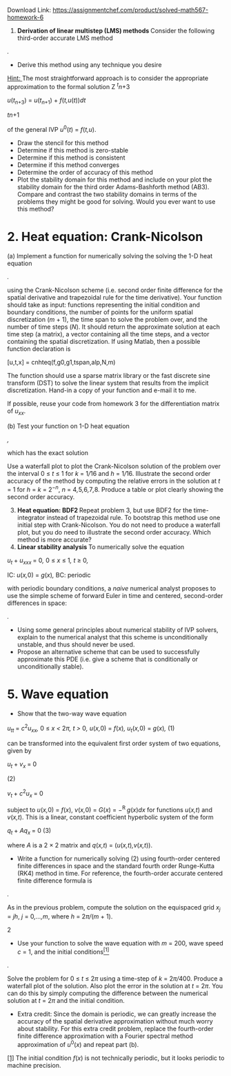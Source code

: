Download Link: https://assignmentchef.com/product/solved-math567-homework-6
<br>
<ol>

 <li><strong>Derivation of linear multistep (LMS) methods </strong>Consider the following third-order accurate LMS method</li>

</ol>

<em> .</em>

<ul>

 <li>Derive this method using any technique you desire</li>

</ul>

<u>Hint: </u>The most straightforward approach is to consider the appropriate approximation to the formal solution Z <em><sup>t</sup></em><em>n</em>+3

<em>u</em>(<em>t<sub>n</sub></em><sub>+3</sub>) = <em>u</em>(<em>t<sub>n</sub></em><sub>+1</sub>) +                       <em>f</em>(<em>t,u</em>(<em>t</em>))<em>dt</em>

<em>t</em><em>n</em>+1

of the general IVP <em>u</em><sup>0</sup>(<em>t</em>) = <em>f</em>(<em>t,u</em>).

<ul>

 <li>Draw the stencil for this method</li>

 <li>Determine if this method is zero-stable</li>

 <li>Determine if this method is consistent</li>

 <li>Determine if this method converges</li>

 <li>Determine the order of accuracy of this method</li>

 <li>Plot the stability domain for this method and include on your plot the stability domain for the third order Adams-Bashforth method (AB3). Compare and contrast the two stability domains in terms of the problems they might be good for solving. Would you ever want to use this method?</li>

</ul>

<h1>2. Heat equation: Crank-Nicolson</h1>

(a) Implement a function for numerically solving the solving the 1-D heat equation

<em> .</em>

using the Crank-Nicolson scheme (i.e. second order finite difference for the spatial derivative and trapezoidal rule for the time derivative). Your function should take as input: functions representing the initial condition and boundary conditions, the number of points for the uniform spatial discretization (<em>m </em>+ 1), the time span to solve the problem over, and the number of time steps (<em>N</em>). It should return the approximate solution at each time step (a matrix), a vector containing all the time steps, and a vector containing the spatial discretization. If using Matlab, then a possible function declaration is

[u,t,x] = cnhteq(f,g0,g1,tspan,alp,N,m)

The function should use a sparse matrix library or the fast discrete sine transform (DST) to solve the linear system that results from the implicit discretization. Hand-in a copy of your function and e-mail it to me.

If possible, reuse your code from homework 3 for the differentiation matrix of <em>u<sub>xx</sub></em>.

(b) Test your function on 1-D heat equation

<em> ,</em>

which has the exact solution

Use a waterfall plot to plot the Crank-Nicolson solution of the problem over the interval 0 ≤ <em>t </em>≤ 1 for <em>k </em>= 1<em>/</em>16 and <em>h </em>= 1<em>/</em>16. Illustrate the second order accuracy of the method by computing the relative errors in the solution at <em>t </em>= 1 for <em>h </em>= <em>k </em>= 2<sup>−<em>n</em></sup>, <em>n </em>= 4<em>,</em>5<em>,</em>6<em>,</em>7<em>,</em>8. Produce a table or plot clearly showing the second order accuracy.

<ol start="3">

 <li><strong>Heat equation: BDF2 </strong>Repeat problem 3, but use BDF2 for the time-integrator instead of trapezoidal rule. To bootstrap this method use one initial step with Crank-Nicolson. You do not need to produce a waterfall plot, but you do need to illustrate the second order accuracy. Which method is more accurate?</li>

 <li><strong>Linear stability analysis </strong>To numerically solve the equation</li>

</ol>

<em>u<sub>t </sub></em>+ <em>u<sub>xxx </sub></em>= 0<em>,                </em>0 ≤ <em>x </em>≤ 1<em>,           t </em>≥ 0<em>,</em>

IC: <em>u</em>(<em>x,</em>0) = <em>g</em>(<em>x</em>)<em>,       </em>BC: periodic

with periodic boundary conditions, a <em>naive </em>numerical analyst proposes to use the simple scheme of forward Euler in time and centered, second-order differences in space:

<em> .</em>

<ul>

 <li>Using some general principles about numerical stability of IVP solvers, explain to the numerical analyst that this scheme is unconditionally unstable, and thus should never be used.</li>

 <li>Propose an alternative scheme that can be used to successfully approximate this PDE (i.e. give a scheme that is conditionally or unconditionally stable).</li>

</ul>

<h1>5. Wave equation</h1>

<ul>

 <li>Show that the two-way wave equation</li>

</ul>

<em>u<sub>tt </sub></em>= <em>c</em><sup>2</sup><em>u<sub>xx</sub>, </em>0 ≤ <em>x &lt; </em>2<em>π, t &gt; </em>0<em>, u</em>(<em>x,</em>0) = <em>f</em>(<em>x</em>)<em>, u<sub>t</sub></em>(<em>x,</em>0) = <em>g</em>(<em>x</em>)<em>,                        </em>(1)

can be transformed into the equivalent first order system of two equations, given by

<em>u<sub>t </sub></em>+ <em>v<sub>x </sub></em>=       0

(2)

<em>v<sub>t </sub></em>+ <em>c</em><sup>2</sup><em>u<sub>x </sub></em>=       0

subject to <em>u</em>(<em>x,</em>0) = <em>f</em>(<em>x</em>), <em>v</em>(<em>x,</em>0) = <em>G</em>(<em>x</em>) = −<sup>R </sup><em>g</em>(<em>x</em>)<em>dx </em>for functions <em>u</em>(<em>x,t</em>) and <em>v</em>(<em>x,t</em>). This is a linear, constant coefficient hyperbolic system of the form

<em>q<sub>t </sub></em>+ <em>Aq<sub>x </sub></em>= 0                                                             (3)

where <em>A </em>is a 2 × 2 matrix and <em>q</em>(<em>x,t</em>) = (<em>u</em>(<em>x,t</em>)<em>,v</em>(<em>x,t</em>)).

<ul>

 <li>Write a function for numerically solving (2) using fourth-order centered finite differences in space and the standard fourth order Runge-Kutta (RK4) method in time. For reference, the fourth-order accurate centered finite difference formula is</li>

</ul>

<em>.</em>

As in the previous problem, compute the solution on the equispaced grid <em>x<sub>j </sub></em>= <em>jh</em>, <em>j </em>= 0<em>,…,m</em>, where <em>h </em>= 2<em>π/</em>(<em>m </em>+ 1).

2

<ul>

 <li>Use your function to solve the wave equation with <em>m </em>= 200, wave speed <em>c </em>= 1, and the initial conditions<a href="#_ftn1" name="_ftnref1"><sup>[1]</sup></a></li>

</ul>

<em>.</em>

Solve the problem for 0 ≤ <em>t </em>≤ 2<em>π </em>using a time-step of <em>k </em>= 2<em>π/</em>400. Produce a waterfall plot of the solution. Also plot the error in the solution at <em>t </em>= 2<em>π</em>. You can do this by simply computing the difference between the numerical solution at <em>t </em>= 2<em>π </em>and the initial condition.

<ul>

 <li>Extra credit: Since the domain is periodic, we can greatly increase the accuracy of the spatial derivative approximation without much worry about stability. For this extra credit problem, replace the fourth-order finite difference approximation with a Fourier spectral method approximation of <em>u</em><sup>0</sup>(<em>x</em>) and repeat part (b).</li>

</ul>

<a href="#_ftnref1" name="_ftn1">[1]</a> The initial condition <em>f</em>(<em>x</em>) is not technically periodic, but it looks periodic to machine precision.